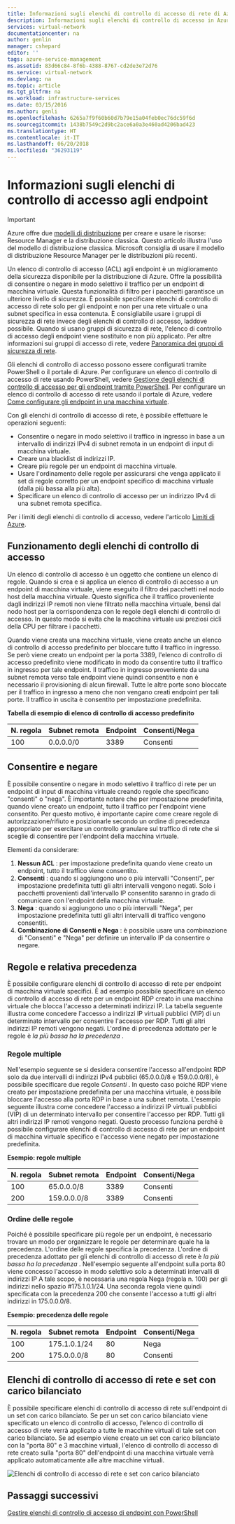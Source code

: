 ```yaml
---
title: Informazioni sugli elenchi di controllo di accesso di rete di Azure
description: Informazioni sugli elenchi di controllo di accesso in Azure
services: virtual-network
documentationcenter: na
author: genlin
manager: cshepard
editor: ''
tags: azure-service-management
ms.assetid: 83d66c84-8f6b-4388-8767-cd2de3e72d76
ms.service: virtual-network
ms.devlang: na
ms.topic: article
ms.tgt_pltfrm: na
ms.workload: infrastructure-services
ms.date: 03/15/2016
ms.author: genli
ms.openlocfilehash: 6265a7f9f60b60d7b79e15a04feb0ec76dc59f6d
ms.sourcegitcommit: 1438b7549c2d9bc2ace6a0a3e460ad4206bad423
ms.translationtype: HT
ms.contentlocale: it-IT
ms.lasthandoff: 06/20/2018
ms.locfileid: "36293119"
---
```

# <a name="what-is-an-endpoint-access-control-list"></a>Informazioni sugli elenchi di controllo di accesso agli endpoint

> [!IMPORTANT]
> Azure offre due [modelli di distribuzione](../azure-resource-manager/resource-manager-deployment-model.md?toc=%2fazure%2fvirtual-network%2ftoc.json) per creare e usare le risorse: Resource Manager e la distribuzione classica. Questo articolo illustra l'uso del modello di distribuzione classica. Microsoft consiglia di usare il modello di distribuzione Resource Manager per le distribuzioni più recenti. 

Un elenco di controllo di accesso (ACL) agli endpoint è un miglioramento della sicurezza disponibile per la distribuzione di Azure. Offre la possibilità di consentire o negare in modo selettivo il traffico per un endpoint di macchina virtuale. Questa funzionalità di filtro per i pacchetti garantisce un ulteriore livello di sicurezza. È possibile specificare elenchi di controllo di accesso di rete solo per gli endpoint e non per una rete virtuale o una subnet specifica in essa contenuta. È consigliabile usare i gruppi di sicurezza di rete invece degli elenchi di controllo di accesso, laddove possibile. Quando si usano gruppi di sicurezza di rete, l'elenco di controllo di accesso degli endpoint viene sostituito e non più applicato. Per altre informazioni sui gruppi di accesso di rete, vedere [Panoramica dei gruppi di sicurezza di rete](security-overview.md).

Gli elenchi di controllo di accesso possono essere configurati tramite PowerShell o il portale di Azure. Per configurare un elenco di controllo di accesso di rete usando PowerShell, vedere [Gestione degli elenchi di controllo di accesso per gli endpoint tramite PowerShell](virtual-networks-acl-powershell.md). Per configurare un elenco di controllo di accesso di rete usando il portale di Azure, vedere [Come configurare gli endpoint in una macchina virtuale](../virtual-machines/windows/classic/setup-endpoints.md?toc=%2fazure%2fvirtual-machines%2fwindows%2fclassic%2ftoc.json).

Con gli elenchi di controllo di accesso di rete, è possibile effettuare le operazioni seguenti:

* Consentire o negare in modo selettivo il traffico in ingresso in base a un intervallo di indirizzi IPv4 di subnet remota in un endpoint di input di macchina virtuale.
* Creare una blacklist di indirizzi IP.
* Creare più regole per un endpoint di macchina virtuale.
* Usare l'ordinamento delle regole per assicurarsi che venga applicato il set di regole corretto per un endpoint specifico di macchina virtuale (dalla più bassa alla più alta).
* Specificare un elenco di controllo di accesso per un indirizzo IPv4 di una subnet remota specifica.

Per i limiti degli elenchi di controllo di accesso, vedere l'articolo [Limiti di Azure](../azure-subscription-service-limits.md?toc=%2fazure%2fvirtual-network%2ftoc.json#networking-limits).

## <a name="how-acls-work"></a>Funzionamento degli elenchi di controllo di accesso
Un elenco di controllo di accesso è un oggetto che contiene un elenco di regole. Quando si crea e si applica un elenco di controllo di accesso a un endpoint di macchina virtuale, viene eseguito il filtro dei pacchetti nel nodo host della macchina virtuale. Questo significa che il traffico proveniente dagli indirizzi IP remoti non viene filtrato nella macchina virtuale, bensì dal nodo host per la corrispondenza con le regole degli elenchi di controllo di accesso. In questo modo si evita che la macchina virtuale usi preziosi cicli della CPU per filtrare i pacchetti.

Quando viene creata una macchina virtuale, viene creato anche un elenco di controllo di accesso predefinito per bloccare tutto il traffico in ingresso. Se però viene creato un endpoint per la porta 3389, l'elenco di controllo di accesso predefinito viene modificato in modo da consentire tutto il traffico in ingresso per tale endpoint. Il traffico in ingresso proveniente da una subnet remota verso tale endpoint viene quindi consentito e non è necessario il provisioning di alcun firewall. Tutte le altre porte sono bloccate per il traffico in ingresso a meno che non vengano creati endpoint per tali porte. Il traffico in uscita è consentito per impostazione predefinita.

**Tabella di esempio di elenco di controllo di accesso predefinito**

| **N. regola** | **Subnet remota** | **Endpoint** | **Consenti/Nega** |
| --- | --- | --- | --- |
| 100 |0.0.0.0/0 |3389 |Consenti |

## <a name="permit-and-deny"></a>Consentire e negare
È possibile consentire o negare in modo selettivo il traffico di rete per un endpoint di input di macchina virtuale creando regole che specificano "consenti" o "nega". È importante notare che per impostazione predefinita, quando viene creato un endpoint, tutto il traffico per l'endpoint viene consentito. Per questo motivo, è importante capire come creare regole di autorizzazione/rifiuto e posizionarle secondo un ordine di precedenza appropriato per esercitare un controllo granulare sul traffico di rete che si sceglie di consentire per l'endpoint della macchina virtuale.

Elementi da considerare:

1. **Nessun ACL** : per impostazione predefinita quando viene creato un endpoint, tutto il traffico viene consentito.
2. **Consenti** : quando si aggiungono uno o più intervalli "Consenti", per impostazione predefinita tutti gli altri intervalli vengono negati. Solo i pacchetti provenienti dall'intervallo IP consentito saranno in grado di comunicare con l'endpoint della macchina virtuale.
3. **Nega** : quando si aggiungono uno o più intervalli "Nega", per impostazione predefinita tutti gli altri intervalli di traffico vengono consentiti.
4. **Combinazione di Consenti e Nega** : è possibile usare una combinazione di "Consenti" e "Nega" per definire un intervallo IP da consentire o negare.

## <a name="rules-and-rule-precedence"></a>Regole e relativa precedenza
È possibile configurare elenchi di controllo di accesso di rete per endpoint di macchina virtuale specifici. È ad esempio possibile specificare un elenco di controllo di accesso di rete per un endpoint RDP creato in una macchina virtuale che blocca l'accesso a determinati indirizzi IP. La tabella seguente illustra come concedere l'accesso a indirizzi IP virtuali pubblici (VIP) di un determinato intervallo per consentire l'accesso per RDP. Tutti gli altri indirizzi IP remoti vengono negati. L'ordine di precedenza adottato per le regole è *la più bassa ha la precedenza* .

### <a name="multiple-rules"></a>Regole multiple
Nell'esempio seguente se si desidera consentire l'accesso all'endpoint RDP solo da due intervalli di indirizzi IPv4 pubblici (65.0.0.0/8 e 159.0.0.0/8), è possibile specificare due regole *Consenti* . In questo caso poiché RDP viene creato per impostazione predefinita per una macchina virtuale, è possibile bloccare l'accesso alla porta RDP in base a una subnet remota. L'esempio seguente illustra come concedere l'accesso a indirizzi IP virtuali pubblici (VIP) di un determinato intervallo per consentire l'accesso per RDP. Tutti gli altri indirizzi IP remoti vengono negati. Questo processo funziona perché è possibile configurare elenchi di controllo di accesso di rete per un endpoint di macchina virtuale specifico e l'accesso viene negato per impostazione predefinita.

**Esempio: regole multiple**

| **N. regola** | **Subnet remota** | **Endpoint** | **Consenti/Nega** |
| --- | --- | --- | --- |
| 100 |65.0.0.0/8 |3389 |Consenti |
| 200 |159.0.0.0/8 |3389 |Consenti |

### <a name="rule-order"></a>Ordine delle regole
Poiché è possibile specificare più regole per un endpoint, è necessario trovare un modo per organizzare le regole per determinare quale ha la precedenza. L'ordine delle regole specifica la precedenza. L'ordine di precedenza adottato per gli elenchi di controllo di accesso di rete è *la più bassa ha la precedenza* . Nell'esempio seguente all'endpoint sulla porta 80 viene concesso l'accesso in modo selettivo solo a determinati intervalli di indirizzi IP A tale scopo, è necessaria una regola Nega (regola n. 100) per gli indirizzi nello spazio \#175.1.0.1/24. Una seconda regola viene quindi specificata con la precedenza 200 che consente l'accesso a tutti gli altri indirizzi in 175.0.0.0/8.

**Esempio: precedenza delle regole**

| **N. regola** | **Subnet remota** | **Endpoint** | **Consenti/Nega** |
| --- | --- | --- | --- |
| 100 |175.1.0.1/24 |80 |Nega |
| 200 |175.0.0.0/8 |80 |Consenti |

## <a name="network-acls-and-load-balanced-sets"></a>Elenchi di controllo di accesso di rete e set con carico bilanciato
È possibile specificare elenchi di controllo di accesso di rete sull'endpoint di un set con carico bilanciato. Se per un set con carico bilanciato viene specificato un elenco di controllo di accesso, l'elenco di controllo di accesso di rete verrà applicato a tutte le macchine virtuali di tale set con carico bilanciato. Se ad esempio viene creato un set con carico bilanciato con la "porta 80" e 3 macchine virtuali, l'elenco di controllo di accesso di rete creato sulla "porta 80" dell'endpoint di una macchina virtuale verrà applicato automaticamente alle altre macchine virtuali.

![Elenchi di controllo di accesso di rete e set con carico bilanciato](./media/virtual-networks-acl/IC674733.png)

## <a name="next-steps"></a>Passaggi successivi
[Gestire elenchi di controllo di accesso di endpoint con PowerShell](virtual-networks-acl-powershell.md)

